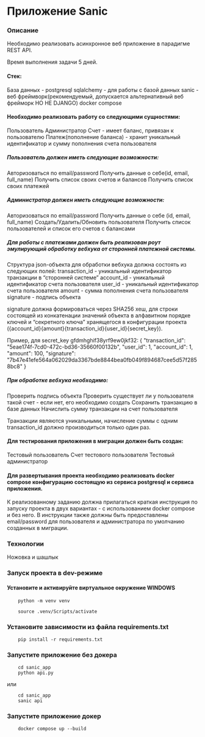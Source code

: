 # Приложение Sanic

### Описание
Необходимо реализовать асинхронное веб приложение в парадигме REST API.

Время выполнения задачи 5 дней.


#### Стек:
База данных - postgresql
sqlalchemy - для работы с базой данных
sanic - веб фреймворк(рекомендуемый, допускается альтернативный веб фрейморк НО НЕ DJANGO)
docker compose


#### Необходимо реализовать работу со следующими сущностями:
Пользователь
Администратор
Счет - имеет баланс, привязан к пользователю
Платеж(пополнение баланса) - хранит уникальный идентификатор и сумму пополнения счета пользователя

##### Пользователь должен иметь следующие возможности:
Авторизоваться по email/password
Получить данные о себе(id, email, full_name)
Получить список своих счетов и балансов
Получить список своих платежей

##### Администратор должен иметь следующие возможности:
Авторизоваться по email/password
Получить данные о себе (id, email, full_name)
Создать/Удалить/Обновить пользователя
Получить список пользователей и список его счетов с балансами

##### Для работы с платежами должен быть реализован роут эмулирующий обработку вебхука от сторонней платежной системы.
Структура json-объекта для обработки вебхука должна состоять из следующих полей:
transaction_id - уникальный идентификатор транзакции в “сторонней системе”
account_id - уникальный идентификатор счета пользователя
user_id - уникальный идентификатор счета пользователя
amount - сумма пополнения счета пользователя
signature - подпись объекта

signature должна формироваться через SHA256 хеш, для строки состоящей из конкатенации значений объекта в алфавитном порядке ключей и “секретного ключа” хранящегося в конфигурации проекта ({account_id}{amount}{transaction_id}{user_id}{secret_key}). 

Пример, для secret_key gfdmhghif38yrf9ew0jkf32:
{
  "transaction_id": "5eae174f-7cd0-472c-bd36-35660f00132b",
  "user_id": 1,
  "account_id": 1,
  "amount": 100,
  "signature": "7b47e41efe564a062029da3367bde8844bea0fb049f894687cee5d57f2858bc8"
}

##### При обработке вебхука необходимо:
Проверить подпись объекта
Проверить существует ли у пользователя такой счет - если нет, его необходимо создать
Сохранить транзакцию в базе данных
Начислить сумму транзакции на счет пользователя

Транзакции являются уникальными, начисление суммы с одним transaction_id должно производиться только один раз.

#### Для тестирования приложения в миграции должен быть создан:
Тестовый пользователь
Счет тестового пользователя
Тестовый администратор

#### Для развертывания проекта необходимо реализовать docker compose конфигурацию состоящую из сервиса postgresql и сервиса приложения.
К реализованному заданию должна прилагаться краткая инструкция по запуску проекта в двух вариантах - с использованием docker compose и без него. В инструкции также должны быть предоставлены email/password для пользователя и администратора по умолчанию созданных в миграции.


### Технологии
Ножовка и шашлык

### Запуск проекта в dev-режиме

#### Установите и активируйте виртуальное окружение WINDOWS
```
    python -m venv venv
```
```
    source .venv/Scripts/activate
```
### Установите зависимости из файла requirements.txt
```
    pip install -r requirements.txt
```
### Запустите приложение без докера
```
    cd sanic_app
    python api.py
``` 
или
```
    cd sanic_app
    sanic api
```
### Запустите приложение докер
```
    docker compose up --build
```